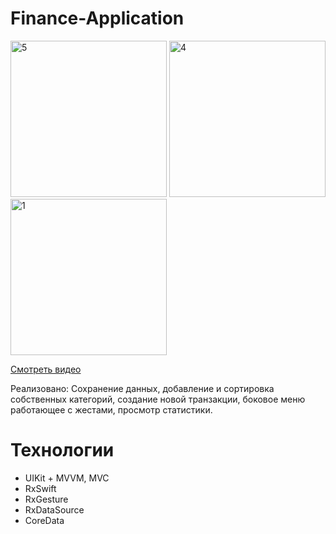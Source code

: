 # Finance-Application

<img width="250" alt="5" src="https://user-images.githubusercontent.com/64093193/197026643-09a555ed-2442-4512-a1e5-5a4b377bfd99.png"> <img width="250" alt="4" src="https://user-images.githubusercontent.com/64093193/197025689-be89ddf0-1665-4894-93c8-8d3e1a751d14.png"><img width="250" alt="1" src="https://user-images.githubusercontent.com/64093193/197025735-551f4efd-fc17-4468-99c8-b6117c6ec9ba.png">

[Смотреть видео](https://www.youtube.com/watch?v=sgXc2ICPgq8)

Реализовано: Сохранение данных, добавление и сортировка собственных категорий, создание новой транзакции, боковое меню работающее с жестами, просмотр статистики.

# Технологии
+ UIKit + MVVM, MVC
+ RxSwift
+ RxGesture
+ RxDataSource
+ CoreData
